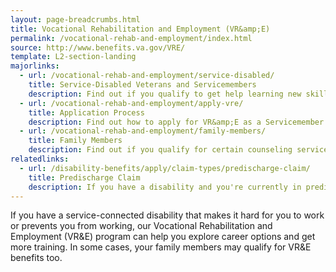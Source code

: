 ```yaml
---
layout: page-breadcrumbs.html
title: Vocational Rehabilitation and Employment (VR&amp;E)
permalink: /vocational-rehab-and-employment/index.html
source: http://www.benefits.va.gov/VRE/
template: L2-section-landing
majorlinks:
  - url: /vocational-rehab-and-employment/service-disabled/
    title: Service-Disabled Veterans and Servicemembers
    description: Find out if you qualify to get help learning new skills, finding a new job, or returning to your old job. 
  - url: /vocational-rehab-and-employment/apply-vre/
    title: Application Process
    description: Find out how to apply for VR&amp;E as a Servicemember or Veteran.
  - url: /vocational-rehab-and-employment/family-members/
    title: Family Members
    description: Find out if you qualify for certain counseling services, training, and education benefits.
relatedlinks:
  - url: /disability-benefits/apply/claim-types/predischarge-claim/
    title: Predischarge Claim
    description: If you have a disability and you're currently in predischarge status, file a claim to help speed up the claim decision process.
---
```


<div class="va-introtext">

If you have a service-connected disability that makes it hard for you to work or prevents you from working, our Vocational Rehabilitation and Employment (VR&amp;E) program can help you explore career options and get more training. In some cases, your family members may qualify for VR&amp;E benefits too. 

</div>
